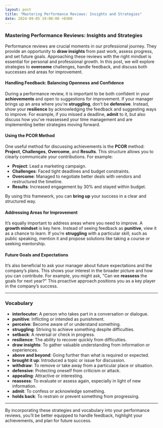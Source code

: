 ```yaml
---
layout: post
title: "Mastering Performance Reviews: Insights and Strategies"
date: 2024-09-05 19:00:00 +0300
---
```


### Mastering Performance Reviews: Insights and Strategies

Performance reviews are crucial moments in our professional journey. They provide an opportunity to **draw insights** from past work, assess progress, and set future goals. Approaching these reviews with the right mindset is essential for personal and professional growth. In this post, we will explore strategies to **overcome** challenges, handle feedback, and discuss both successes and areas for improvement.

#### Handling Feedback: Balancing Openness and Confidence

During a performance review, it is important to be both confident in your **achievements** and open to suggestions for improvement. If your manager brings up an area where you're **struggling**, don’t be **defensive**. Instead, show your **resilience** by acknowledging the feedback and suggesting ways to improve. For example, if you missed a deadline, **admit** to it, but also discuss how you've reassessed your time management and are implementing better strategies moving forward.

#### Using the PCOR Method

One useful method for discussing achievements is the **PCOR** method: **Project**, **Challenges**, **Overcome**, and **Results**. This structure allows you to clearly communicate your contributions. For example:

- **Project**: Lead a marketing campaign.
- **Challenges**: Faced tight deadlines and budget constraints.
- **Overcome**: Managed to negotiate better deals with vendors and restructured the timeline.
- **Results**: Increased engagement by 30% and stayed within budget.

By using this framework, you can **bring up** your success in a clear and structured way.

#### Addressing Areas for Improvement

It’s equally important to address areas where you need to improve. A **growth mindset** is key here. Instead of seeing feedback as **punitive**, view it as a chance to learn. If you’re **struggling** with a particular skill, such as public speaking, mention it and propose solutions like taking a course or seeking mentorship.

#### Future Goals and Expectations

It’s also beneficial to ask your manager about future expectations and the company’s plans. This shows your interest in the broader picture and how you can contribute. For example, you might ask, "Can we **reassess** the goals for next year?" This proactive approach positions you as a key player in the company’s success.

---

### Vocabulary

- **interlocutor**: A person who takes part in a conversation or dialogue.
- **punitive**: Inflicting or intended as punishment.
- **perceive**: Become aware of or understand something.
- **struggling**: Striving to achieve something despite difficulties.
- **setback**: A reversal or check in progress.
- **resilience**: The ability to recover quickly from difficulties.
- **draw insights**: To gather valuable understanding from information or experiences.
- **above and beyond**: Going further than what is required or expected.
- **brought it up**: Introduced a topic or issue for discussion.
- **withdraw**: To remove or take away from a particular place or situation.
- **defensive**: Protecting oneself from criticism or attack.
- **appealing**: Attractive or interesting.
- **reassess**: To evaluate or assess again, especially in light of new information.
- **admit**: To confess or acknowledge something.
- **holds back**: To restrain or prevent something from progressing.

---

By incorporating these strategies and vocabulary into your performance reviews, you’ll be better equipped to handle feedback, highlight your achievements, and plan for future success.